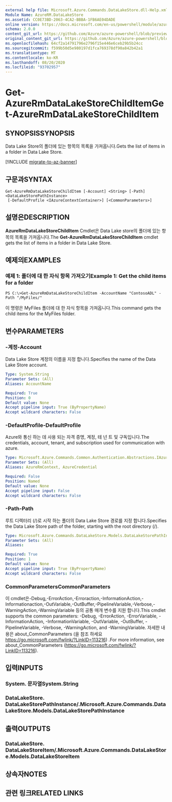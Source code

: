 ```yaml
---
external help file: Microsoft.Azure.Commands.DataLakeStore.dll-Help.xml
Module Name: AzureRM.DataLakeStore
ms.assetid: CC0E73BD-2063-4CA2-BBBA-1FB6AE04DADE
online version: https://docs.microsoft.com/en-us/powershell/module/azurerm.datalakestore/get-azurermdatalakestorechilditem
schema: 2.0.0
content_git_url: https://github.com/Azure/azure-powershell/blob/preview/src/ResourceManager/DataLakeStore/Commands.DataLakeStore/help/Get-AzureRmDataLakeStoreChildItem.md
original_content_git_url: https://github.com/Azure/azure-powershell/blob/preview/src/ResourceManager/DataLakeStore/Commands.DataLakeStore/help/Get-AzureRmDataLakeStoreChildItem.md
ms.openlocfilehash: 64cf2a14791796e2796f15e446e6ceb29b5b24cc
ms.sourcegitcommit: f599b50d5e980197d1fca769378df90a842b42a1
ms.translationtype: MT
ms.contentlocale: ko-KR
ms.lasthandoff: 08/20/2020
ms.locfileid: "93702957"
---
```

# <span data-ttu-id="9601f-101">Get-AzureRmDataLakeStoreChildItem</span><span class="sxs-lookup"><span data-stu-id="9601f-101">Get-AzureRmDataLakeStoreChildItem</span></span>

## <span data-ttu-id="9601f-102">SYNOPSIS</span><span class="sxs-lookup"><span data-stu-id="9601f-102">SYNOPSIS</span></span>
<span data-ttu-id="9601f-103">Data Lake Store의 폴더에 있는 항목의 목록을 가져옵니다.</span><span class="sxs-lookup"><span data-stu-id="9601f-103">Gets the list of items in a folder in Data Lake Store.</span></span>

[!INCLUDE [migrate-to-az-banner](../../includes/migrate-to-az-banner.md)]

## <span data-ttu-id="9601f-104">구문과</span><span class="sxs-lookup"><span data-stu-id="9601f-104">SYNTAX</span></span>

```
Get-AzureRmDataLakeStoreChildItem [-Account] <String> [-Path] <DataLakeStorePathInstance>
 [-DefaultProfile <IAzureContextContainer>] [<CommonParameters>]
```

## <span data-ttu-id="9601f-105">설명은</span><span class="sxs-lookup"><span data-stu-id="9601f-105">DESCRIPTION</span></span>
<span data-ttu-id="9601f-106">**AzureRmDataLakeStoreChildItem** Cmdlet은 Data Lake store의 폴더에 있는 항목의 목록을 가져옵니다.</span><span class="sxs-lookup"><span data-stu-id="9601f-106">The **Get-AzureRmDataLakeStoreChildItem** cmdlet gets the list of items in a folder in Data Lake Store.</span></span>

## <span data-ttu-id="9601f-107">예제의</span><span class="sxs-lookup"><span data-stu-id="9601f-107">EXAMPLES</span></span>

### <span data-ttu-id="9601f-108">예제 1: 폴더에 대 한 자식 항목 가져오기</span><span class="sxs-lookup"><span data-stu-id="9601f-108">Example 1: Get the child items for a folder</span></span>
```
PS C:\>Get-AzureRmDataLakeStoreChildItem -AccountName "ContosoADL" -Path "/MyFiles/"
```

<span data-ttu-id="9601f-109">이 명령은 MyFiles 폴더에 대 한 자식 항목을 가져옵니다.</span><span class="sxs-lookup"><span data-stu-id="9601f-109">This command gets the child items for the MyFiles folder.</span></span>

## <span data-ttu-id="9601f-110">변수</span><span class="sxs-lookup"><span data-stu-id="9601f-110">PARAMETERS</span></span>

### <span data-ttu-id="9601f-111">-계정</span><span class="sxs-lookup"><span data-stu-id="9601f-111">-Account</span></span>
<span data-ttu-id="9601f-112">Data Lake Store 계정의 이름을 지정 합니다.</span><span class="sxs-lookup"><span data-stu-id="9601f-112">Specifies the name of the Data Lake Store account.</span></span>

```yaml
Type: System.String
Parameter Sets: (All)
Aliases: AccountName

Required: True
Position: 0
Default value: None
Accept pipeline input: True (ByPropertyName)
Accept wildcard characters: False
```

### <span data-ttu-id="9601f-113">-DefaultProfile</span><span class="sxs-lookup"><span data-stu-id="9601f-113">-DefaultProfile</span></span>
<span data-ttu-id="9601f-114">Azure와 통신 하는 데 사용 되는 자격 증명, 계정, 테 넌 트 및 구독입니다.</span><span class="sxs-lookup"><span data-stu-id="9601f-114">The credentials, account, tenant, and subscription used for communication with azure.</span></span>

```yaml
Type: Microsoft.Azure.Commands.Common.Authentication.Abstractions.IAzureContextContainer
Parameter Sets: (All)
Aliases: AzureRmContext, AzureCredential

Required: False
Position: Named
Default value: None
Accept pipeline input: False
Accept wildcard characters: False
```

### <span data-ttu-id="9601f-115">-Path</span><span class="sxs-lookup"><span data-stu-id="9601f-115">-Path</span></span>
<span data-ttu-id="9601f-116">루트 디렉터리 (/)로 시작 하는 폴더의 Data Lake Store 경로를 지정 합니다.</span><span class="sxs-lookup"><span data-stu-id="9601f-116">Specifies the Data Lake Store path of the folder, starting with the root directory (/).</span></span>

```yaml
Type: Microsoft.Azure.Commands.DataLakeStore.Models.DataLakeStorePathInstance
Parameter Sets: (All)
Aliases:

Required: True
Position: 1
Default value: None
Accept pipeline input: True (ByPropertyName)
Accept wildcard characters: False
```

### <span data-ttu-id="9601f-117">CommonParameters</span><span class="sxs-lookup"><span data-stu-id="9601f-117">CommonParameters</span></span>
<span data-ttu-id="9601f-118">이 cmdlet은-Debug,-ErrorAction,-Erroraction,-InformationAction,-Informationaction,-OutVariable,-OutBuffer,-PipelineVariable,-Verbose,-WarningAction,-WarningVariable 등의 공통 매개 변수를 지원 합니다.</span><span class="sxs-lookup"><span data-stu-id="9601f-118">This cmdlet supports the common parameters: -Debug, -ErrorAction, -ErrorVariable, -InformationAction, -InformationVariable, -OutVariable, -OutBuffer, -PipelineVariable, -Verbose, -WarningAction, and -WarningVariable.</span></span> <span data-ttu-id="9601f-119">자세한 내용은 about_CommonParameters (을 참조 하세요 https://go.microsoft.com/fwlink/?LinkID=113216) .</span><span class="sxs-lookup"><span data-stu-id="9601f-119">For more information, see about_CommonParameters (https://go.microsoft.com/fwlink/?LinkID=113216).</span></span>

## <span data-ttu-id="9601f-120">입력</span><span class="sxs-lookup"><span data-stu-id="9601f-120">INPUTS</span></span>

### <span data-ttu-id="9601f-121">System. 문자열</span><span class="sxs-lookup"><span data-stu-id="9601f-121">System.String</span></span>

### <span data-ttu-id="9601f-122">DataLakeStore. DataLakeStorePathInstance/.</span><span class="sxs-lookup"><span data-stu-id="9601f-122">Microsoft.Azure.Commands.DataLakeStore.Models.DataLakeStorePathInstance</span></span>

## <span data-ttu-id="9601f-123">출력</span><span class="sxs-lookup"><span data-stu-id="9601f-123">OUTPUTS</span></span>

### <span data-ttu-id="9601f-124">DataLakeStore. DataLakeStoreItem/.</span><span class="sxs-lookup"><span data-stu-id="9601f-124">Microsoft.Azure.Commands.DataLakeStore.Models.DataLakeStoreItem</span></span>

## <span data-ttu-id="9601f-125">상속자</span><span class="sxs-lookup"><span data-stu-id="9601f-125">NOTES</span></span>

## <span data-ttu-id="9601f-126">관련 링크</span><span class="sxs-lookup"><span data-stu-id="9601f-126">RELATED LINKS</span></span>
